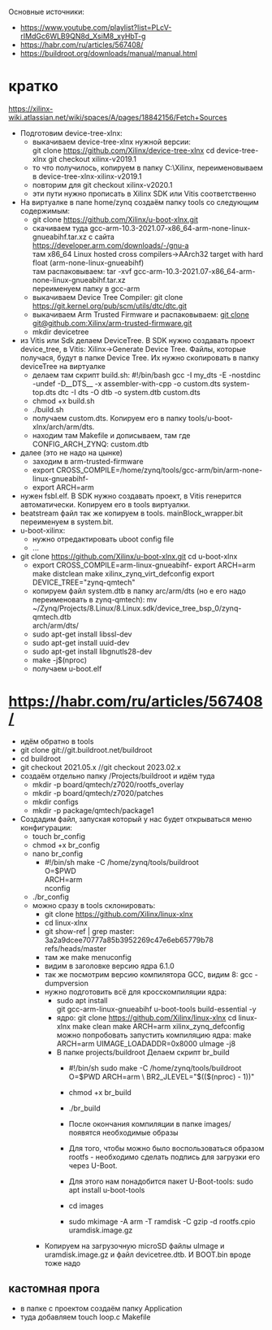 Основные источники:
- https://www.youtube.com/playlist?list=PLcV-rIMdGc6WLB9QN8d_XsiM8_xyHbT-g
- https://habr.com/ru/articles/567408/
- https://buildroot.org/downloads/manual/manual.html

# кратко
https://xilinx-wiki.atlassian.net/wiki/spaces/A/pages/18842156/Fetch+Sources

- Подготовим device-tree-xlnx:
  - выкачиваем device-tree-xlnx нужной версии: </br>
    git clone https://github.com/Xilinx/device-tree-xlnx
    cd device-tree-xlnx
    git checkout xilinx-v2019.1
  - то что получилось, копируем в папку C:\Xilinx\, переименовываем в device-tree-xlnx-xilinx-v2019.1
  - повторим для git checkout xilinx-v2020.1
  - эти пути нужно прописать в Xilinx SDK или Vitis соответственно
- На виртуалке в папе home/zynq создаём папку tools со следующим содержимым:
  - git clone https://github.com/Xilinx/u-boot-xlnx.git
  - скачиваем туда gcc-arm-10.3-2021.07-x86_64-arm-none-linux-gnueabihf.tar.xz с сайта https://developer.arm.com/downloads/-/gnu-a</br>
там x86_64 Linux hosted cross compilers->AArch32 target with hard float (arm-none-linux-gnueabihf)</br>
там распаковываем: tar -xvf gcc-arm-10.3-2021.07-x86_64-arm-none-linux-gnueabihf.tar.xz</br>
переименуем папку в gcc-arm
  - выкачиваем Device Tree Compiler: git clone https://git.kernel.org/pub/scm/utils/dtc/dtc.git
  - выкачиваем Arm Trusted Firmware и распаковываем: [git clone git@github.com:Xilinx/arm-trusted-firmware.git](https://github.com/Xilinx/arm-trusted-firmware)
  - mkdir devicetree
- из Vitis или Sdk делаем DeviceTree. В SDK нужно создавать проект device_tree, в Vitis: Xilinx->Generate Device Tree. Файлы, которые получася, будут в папке Device Tree. Их нужно скопировать в папку deviceTree на виртуалке
  - делаем там скрипт build.sh:
    #!/bin/bash
    gcc -I my_dts -E -nostdinc -undef -D__DTS__ -x assembler-with-cpp -o custom.dts system-top.dts
    dtc -I dts -O dtb -o system.dtb custom.dts
  - chmod +x build.sh
  - ./build.sh
  - получаем custom.dts. Копируем его в папку tools/u-boot-xlnx/arch/arm/dts.
  - находим там Makefile и дописываем, там где CONFIG_ARCH_ZYNQ: custom.dtb
- далее (это не надо на цынке)
  - заходим в arm-trusted-firmware
  - export CROSS_COMPILE=/home/zynq/tools/gcc-arm/bin/arm-none-linux-gnueabihf-
  - export ARCH=arm
- нужен fsbl.elf. В SDK нужно создавать проект, в Vitis генерится автоматически. Копируем его в tools виртуалки.
- beatstream файл так же копируем в tools. mainBlock_wrapper.bit переименуем в system.bit.
- u-boot-xilinx:
  - нужно отредактировать uboot config file 
  - ...
- git clone https://github.com/Xilinx/u-boot-xlnx.git
  cd u-boot-xlnx
    - export CROSS_COMPILE=arm-linux-gnueabihf-
      export ARCH=arm
      make distclean
      make xilinx_zynq_virt_defconfig
      export DEVICE_TREE="zynq-qmtech"
    - копируем файл system.dtb в папку arc/arm/dts (но е его надо переименовать в zynq-qmtech):
      mv ~/Zynq/Projects/8.Linux/8.Linux.sdk/device_tree_bsp_0/zynq-qmtech.dtb \
      arch/arm/dts/
    - sudo apt-get install libssl-dev
    - sudo apt-get install uuid-dev
    - sudo apt-get install libgnutls28-dev
    - make -j$(nproc)
    - получаем u-boot.elf


# https://habr.com/ru/articles/567408/
- идём обратно в tools
- git clone git://git.buildroot.net/buildroot
- cd buildroot
- git checkout 2021.05.x  //git checkout 2023.02.x
- создаём отдельно папку /Projects/buildroot и идём туда
  - mkdir -p board/qmtech/z7020/rootfs_overlay
  - mkdir -p board/qmtech/z7020/patches
  - mkdir configs
  - mkdir -p  package/qmtech/package1
- Создадим файл, запуская который у нас будет открываться меню конфигурации:
  - touch br_config
  - chmod +x br_config
  - nano br_config
    - #!/bin/sh
      make -C /home/zynq/tools/buildroot \
      O=$PWD \
      ARCH=arm \
      nconfig
  - ./br_config
  - можно сразу в tools склонировать:
    - git clone https://github.com/Xilinx/linux-xlnx
    - cd linux-xlnx
    - git show-ref | grep master:
      3a2a9dcee70777a85b3952269c47e6eb65779b78 refs/heads/master
    - там же make menuconfig
    - видим в заголовке версию ядра 6.1.0
    - так же посмотрим версию компилятора GCC, видим 8: gcc -dumpversion
    - нужно подготовить всё для кросскомпиляции ядра:
      - sudo apt install \
        git gcc-arm-linux-gnueabihf u-boot-tools build-essential -y
      - ядро:
          git clone https://github.com/Xilinx/linux-xlnx
          cd linux-xlnx
          make clean
          make ARCH=arm xilinx_zynq_defconfig
          можно попробовать запустить компиляцию ядра: make ARCH=arm UIMAGE_LOADADDR=0x8000 uImage -j8
      - В папке projects/buildroot Делаем скрипт br_build
          - #!/bin/sh
            sudo make -C /home/zynq/tools/buildroot \
            O=$PWD
            ARCH=arm \
            BR2_JLEVEL="$(($(nproc) - 1))"
          
          - chmod +x br_build
          - ./br_build
          - После окончания компиляции в папке images/ появятся необходимые образы
          - Для того, чтобы можно было воспользоваться образом rootfs - необходимо сделать подпись для загрузки его через U-Boot.
          - Для этого нам понадобится пакет U-Boot-tools: sudo apt install u-boot-tools
          - cd images
          - sudo mkimage -A arm -T ramdisk -C gzip -d rootfs.cpio uramdisk.image.gz
     - Копируем на загрузочную microSD файлы uImage и uramdisk.image.gz и файл devicetree.dtb. И BOOT.bin вроде тоже надо

## кастомная прога
- в папке с проектом создаём папку Application
- туда добавляем  touch loop.c Makefile
